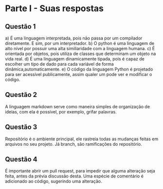 # Parte I - Suas respostas

## Questão 1

a) É uma linguagem interpretada, pois não passa por um compilador diretamente. E sim, por um interpretador.
b) O python é uma linguagem de alto nível por possuir uma alta similiaridade com a linguagem humana.
c) É orientada por objetos, pois utiliza de classes que determinam um objeto na vida real.
d) É uma linguagem dinamicamente tipada, pois é capaz de escolher um tipo de dado para cada variável de forma dinâmica,automaticamente.
e) O código da linguagem Python é projetado para ser acessível publicamente, assim qualer um pode ver e modificar o código.

## Questão 2
A linguagem markdown serve como maneira simples de organização de ideias, com ela é possível, por exemplo, grifar palavras.
## Questão 3
Repositório é o ambiente principal, ele rastreia todas as mudanças feitas em arquivos no seu projeto. Já branch, são ramificações do repositório. 
## Questão 4
É importante abrir um pull request, para impedir que alguma alteração seja feita, antes da prévia discussão desta. Uma espécie de comentário é adicionado ao código, sugerindo uma alteração. 

